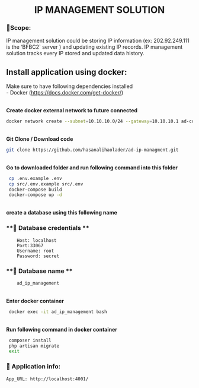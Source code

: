 <center style='font-size:25px'>
    <b>IP MANAGEMENT SOLUTION</b>
</center>

### **🔭Scope:**
<p>
IP management solution could be storing IP information (ex: 202.92.249.111 is the ‘BFBC2` server ) and updating existing IP records. IP management solution tracks every IP stored and updated data history.
</p>



## **Install application using docker:**
Make sure to have following dependencies installed <br>
	    - Docker (https://docs.docker.com/get-docker/) <br><br>



<b>Create docker external network to future connected</b>

```bash
docker network create --subnet=10.10.10.0/24 --gateway=10.10.10.1 ad-common-network
```
<br><b>Git Clone / Download code</b>
```bash
git clone https://github.com/hasanalihaolader/ad-ip-managment.git
```
<br><b>Go to downloaded folder and run following command into this folder</b>
```bash
 cp .env.example .env
 cp src/.env.example src/.env
 docker-compose build
 docker-compose up -d
```


<br><b>create a database using this following name</b>
### **🌱 Database credentials **
```env
	Host: localhost
	Port:33067
	Username: root
	Password: secret
```

### **🌱 Database name **
```bash
 	ad_ip_management
```

<br><b>Enter docker container </b>
```bash
 docker exec -it ad_ip_management bash
```

<br><b>Run following command in docker container </b>
```bash
 composer install
 php artisan migrate
 exit
```

### **🌱 Application info:**
```env
App_URL: http://localhost:4001/
```
